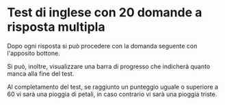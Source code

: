 <h1> Test di inglese con 20 domande a risposta multipla</h1>
<p>Dopo ogni risposta si può procedere con la domanda seguente con l'apposito bottone.</p>
<p>Si può, inoltre, visualizzare una barra di progresso che indicherà quanto manca alla fine del test.</p>
<p>Al completamento del test, se raggiunto un punteggio uguale o superiore a 60 vi sarà una pioggia di petali, in caso contrario vi sarà una pioggia triste.</p>

